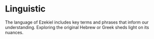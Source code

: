 # Linguistic

The language of Ezekiel includes key terms and phrases that inform our understanding. Exploring the original Hebrew or Greek sheds light on its nuances.

